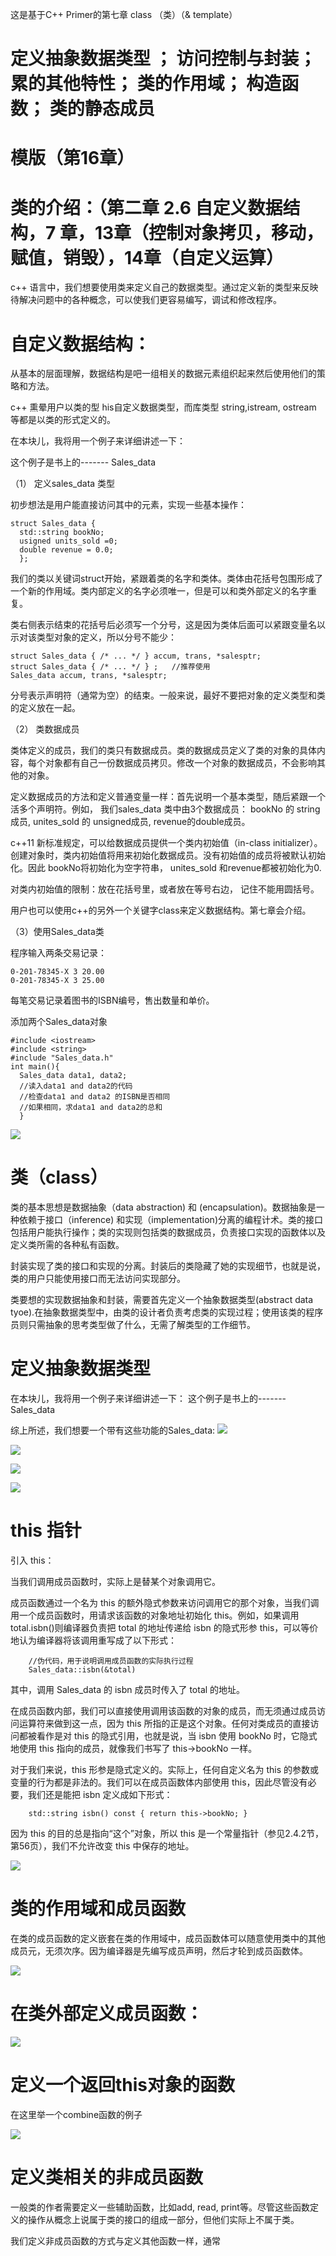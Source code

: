 这是基于C++ Primer的第七章 class （类）（& template）
# 定义抽象数据类型 ； 访问控制与封装； 累的其他特性； 类的作用域； 构造函数； 类的静态成员
# 模版（第16章）

# 类的介绍：（第二章 2.6 自定义数据结构，7 章，13章（控制对象拷贝，移动，赋值，销毁），14章（自定义运算）
c++ 语言中，我们想要使用类来定义自己的数据类型。通过定义新的类型来反映待解决问题中的各种概念，可以使我们更容易编写，调试和修改程序。

# 自定义数据结构： 

从基本的层面理解，数据结构是吧一组相关的数据元素组织起来然后使用他们的策略和方法。

c++ 熏晕用户以类的型 his自定义数据类型，而库类型 string,istream, ostream 等都是以类的形式定义的。

在本块儿，我将用一个例子来详细讲述一下：

这个例子是书上的------- Sales_data 

（1） 定义sales_data 类型

初步想法是用户能直接访问其中的元素，实现一些基本操作：

    struct Sales_data {
      std::string bookNo;
      usigned units_sold =0;
      double revenue = 0.0;
      };
我们的类以关键词struct开始，紧跟着类的名字和类体。类体由花括号包围形成了一个新的作用域。类内部定义的名字必须唯一，但是可以和类外部定义的名字重复。

类右侧表示结束的花括号后必须写一个分号，这是因为类体后面可以紧跟变量名以示对该类型对象的定义，所以分号不能少：

    struct Sales_data { /* ... */ } accum, trans, *salesptr;
    struct Sales_data { /* ... */ } ;   //推荐使用
    Sales_data accum, trans, *salesptr;
分号表示声明符（通常为空）的结束。一般来说，最好不要把对象的定义类型和类的定义放在一起。

（2） 类数据成员

类体定义的成员，我们的类只有数据成员。类的数据成员定义了类的对象的具体内容，每个对象都有自己一份数据成员拷贝。修改一个对象的数据成员，不会影响其他的对象。

定义数据成员的方法和定义普通变量一样：首先说明一个基本类型，随后紧跟一个活多个声明符。例如， 我们sales_data 类中由3个数据成员： bookNo 的 string 成员, unites_sold 的 unsigned成员, revenue的double成员。

c++11 新标准规定，可以给数据成员提供一个类内初始值（in-class initializer）。创建对象时，类内初始值将用来初始化数据成员。没有初始值的成员将被默认初始化。因此 bookNo将初始化为空字符串， unites_sold 和revenue都被初始化为0.

对类内初始值的限制：放在花括号里，或者放在等号右边， 记住不能用圆括号。

用户也可以使用c++的另外一个关键字class来定义数据结构。第七章会介绍。

（3）使用Sales_data类

程序输入两条交易记录：

    0-201-78345-X 3 20.00
    0-201-78345-X 3 25.00
每笔交易记录着图书的ISBN编号，售出数量和单价。

添加两个Sales_data对象

    #include <iostream>
    #include <string>
    #include "Sales_data.h"
    int main(){
      Sales_data data1, data2;
      //读入data1 and data2的代码
      //检查data1 and data2 的ISBN是否相同
      //如果相同，求data1 and data2的总和
      }

![](https://github.com/linbearababy/primer-c-/blob/master/%E5%B1%8F%E5%B9%95%E5%BF%AB%E7%85%A7%202019-05-23%2011.00.51.png)

# 类（class）

类的基本思想是数据抽象（data abstraction) 和 (encapsulation)。数据抽象是一种依赖于接口（inference) 和实现（implementation)分离的编程计术。类的接口包括用户能执行操作；类的实现则包括类的数据成员，负责接口实现的函数体以及定义类所需的各种私有函数。

封装实现了类的接口和实现的分离。封装后的类隐藏了她的实现细节，也就是说，类的用户只能使用接口而无法访问实现部分。

类要想的实现数据抽象和封装，需要首先定义一个抽象数据类型(abstract data tyoe).在抽象数据类型中，由类的设计者负责考虑类的实现过程；使用该类的程序员则只需抽象的思考类型做了什么，无需了解类型的工作细节。

# 定义抽象数据类型
在本块儿，我将用一个例子来详细讲述一下：
这个例子是书上的------- Sales_data 

综上所述，我们想要一个带有这些功能的Sales_data:
![](https://github.com/linbearababy/primer-c-/blob/master/pictures/%E5%B1%8F%E5%B9%95%E5%BF%AB%E7%85%A7%202019-05-23%2017.18.52.png)

![](https://github.com/linbearababy/primer-c-/blob/master/pictures/%E5%B1%8F%E5%B9%95%E5%BF%AB%E7%85%A7%202019-05-24%2014.06.38.png)

![](https://github.com/linbearababy/primer-c-/blob/master/pictures/%E5%B1%8F%E5%B9%95%E5%BF%AB%E7%85%A7%202019-05-24%2014.07.57.png)

![](https://github.com/linbearababy/primer-c-/blob/master/pictures/%E5%B1%8F%E5%B9%95%E5%BF%AB%E7%85%A7%202019-05-24%2014.12.37.png)

# this 指针

引入 this：

当我们调用成员函数时，实际上是替某个对象调用它。

成员函数通过一个名为 this 的额外隐式参数来访问调用它的那个对象，当我们调用一个成员函数时，用请求该函数的对象地址初始化 this。例如，如果调用 total.isbn()则编译器负责把 total 的地址传递给 isbn 的隐式形参 this，可以等价地认为编译器将该调用重写成了以下形式：

        //伪代码，用于说明调用成员函数的实际执行过程
        Sales_data::isbn(&total)
其中，调用 Sales_data 的 isbn 成员时传入了 total 的地址。

在成员函数内部，我们可以直接使用调用该函数的对象的成员，而无须通过成员访问运算符来做到这一点，因为 this 所指的正是这个对象。任何对类成员的直接访问都被看作是对 this 的隐式引用，也就是说，当 isbn 使用 bookNo 时，它隐式地使用 this 指向的成员，就像我们书写了 this->bookNo 一样。

对于我们来说，this 形参是隐式定义的。实际上，任何自定义名为 this 的参数或变量的行为都是非法的。我们可以在成员函数体内部使用 this，因此尽管没有必要，我们还是能把 isbn 定义成如下形式：

        std::string isbn() const { return this->bookNo; }
因为 this 的目的总是指向“这个”对象，所以 this 是一个常量指针（参见2.4.2节，第56页），我们不允许改变 this 中保存的地址。

![](https://github.com/linbearababy/primer-c-/blob/master/pictures/%E5%B1%8F%E5%B9%95%E5%BF%AB%E7%85%A7%202019-05-24%2014.13.04.png)

# 类的作用域和成员函数

在类的成员函数的定义嵌套在类的作用域中，成员函数体可以随意使用类中的其他成员元，无须次序。因为编译器是先编写成员声明，然后才轮到成员函数体。

![](https://github.com/linbearababy/primer-c-/blob/master/pictures/%E5%B1%8F%E5%B9%95%E5%BF%AB%E7%85%A7%202019-05-27%2003.35.10.png)

# 在类外部定义成员函数：

![](https://github.com/linbearababy/primer-c-/blob/master/pictures/%E5%B1%8F%E5%B9%95%E5%BF%AB%E7%85%A7%202019-05-27%2003.35.32.png)

# 定义一个返回this对象的函数

在这里举一个combine函数的例子

![](https://github.com/linbearababy/primer-c-/blob/master/pictures/%E5%B1%8F%E5%B9%95%E5%BF%AB%E7%85%A7%202019-05-28%2016.22.31.png)

# 定义类相关的非成员函数

一般类的作者需要定义一些辅助函数，比如add, read, print等。尽管这些函数定义的操作从概念上说属于类的接口的组成一部分，但他们实际上不属于类。

我们定义非成员函数的方式与定义其他函数一样，通常
